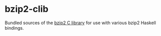 # bzip2-clib

Bundled sources of the [bzip2 C library](https://sourceware.org/bzip2/) for use with various bzip2 Haskell bindings.

